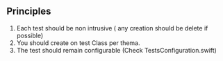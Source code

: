 ## Principles 

1. Each test should be non intrusive ( any creation should be delete if possible)
2. You should create on test Class per thema.
3. The test should remain configurable (Check TestsConfiguration.swift)